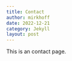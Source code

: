 ```yaml
---
title: Contact
author: mirkhoff
date: 2022-12-21
category: Jekyll
layout: post
---
```


This is an contact page.
